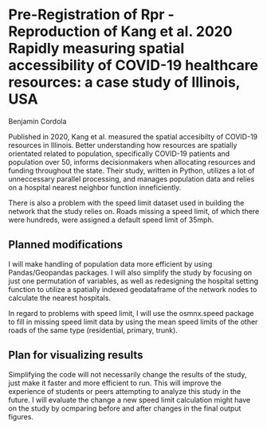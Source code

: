 # Pre-Registration of Rpr - Reproduction of Kang et al. 2020 Rapidly measuring spatial accessibility of COVID-19 healthcare resources: a case study of Illinois, USA
Benjamin Cordola 


Published in 2020, Kang et al. measured the spatial accesibilty of COVID-19 resources in Illinois. Better understanding how resources are spatially orientated related to population, specifically COVID-19 patients and population over 50, informs decisionmakers when allocating resources and funding throughout the state. Their study, written in Python, utilizes a lot of unneccessary parallel processing, and manages population data and relies on a hospital nearest neighbor function inneficiently. 

There is also a problem with the speed limit dataset used in building the network that the study relies on. Roads missing a speed limit, of which there were hundreds, were assigned a default speed limit of 35mph. 

## Planned modifications

I will make handling of population data more efficient by using Pandas/Geopandas packages. I will also simplify the study by focusing on just one permutation of variables, as well as redesigning the hospital setting function to utilize a spatially indexed geodataframe of the network nodes to calculate the nearest hospitals. 

In regard to problems with speed limit, I will use the osmnx.speed package to fill in missing speed limit data by using the mean speed limits of the other roads of the same type (residential, primary, trunk).

## Plan for visualizing results

Simplifying the code will not necessarily change the results of the study, just make it faster and more efficient to run. This will improve the experience of students or peers attempting to analyze this study in the future. I will evaluate the change a new speed limit calculation might have on the study by ocmparing before and after changes in the final output figures. 
